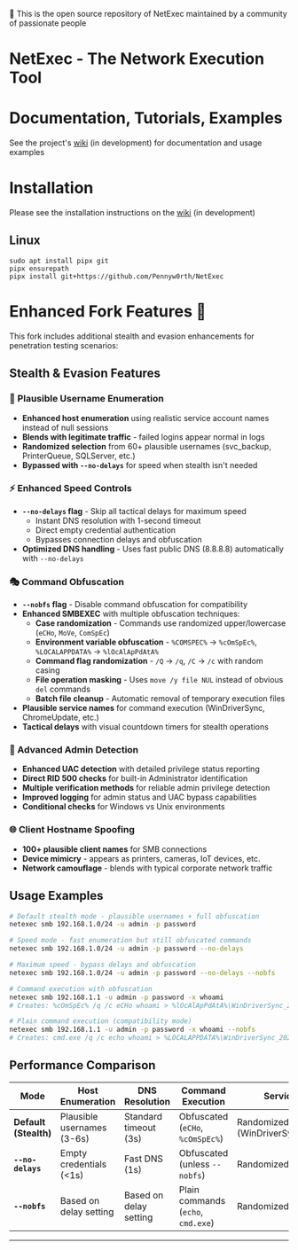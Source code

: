 🚩 This is the open source repository of NetExec maintained by a community of passionate people
# NetExec - The Network Execution Tool

# Documentation, Tutorials, Examples
See the project's [wiki](https://netexec.wiki/) (in development) for documentation and usage examples

# Installation
Please see the installation instructions on the [wiki](https://netexec.wiki/getting-started/installation) (in development)

## Linux
```
sudo apt install pipx git
pipx ensurepath
pipx install git+https://github.com/Pennyw0rth/NetExec
```

# Enhanced Fork Features 🚀

This fork includes additional stealth and evasion enhancements for penetration testing scenarios:

## Stealth & Evasion Features

### 🥷 Plausible Username Enumeration
- **Enhanced host enumeration** using realistic service account names instead of null sessions
- **Blends with legitimate traffic** - failed logins appear normal in logs
- **Randomized selection** from 60+ plausible usernames (svc_backup, PrinterQueue, SQLServer, etc.)
- **Bypassed with `--no-delays`** for speed when stealth isn't needed

### ⚡ Enhanced Speed Controls
- **`--no-delays` flag** - Skip all tactical delays for maximum speed
  - Instant DNS resolution with 1-second timeout
  - Direct empty credential authentication
  - Bypasses connection delays and obfuscation
- **Optimized DNS handling** - Uses fast public DNS (8.8.8.8) automatically with `--no-delays`

### 🎭 Command Obfuscation
- **`--nobfs` flag** - Disable command obfuscation for compatibility
- **Enhanced SMBEXEC** with multiple obfuscation techniques:
  - **Case randomization** - Commands use randomized upper/lowercase (`eCHo`, `MoVe`, `ComSpEc`)
  - **Environment variable obfuscation** - `%COMSPEC%` → `%cOmSpEc%`, `%LOCALAPPDATA%` → `%lOcAlApPdAtA%`
  - **Command flag randomization** - `/Q` → `/q`, `/C` → `/c` with random casing
  - **File operation masking** - Uses `move /y file NUL` instead of obvious `del` commands
  - **Batch file cleanup** - Automatic removal of temporary execution files
- **Plausible service names** for command execution (WinDriverSync, ChromeUpdate, etc.)
- **Tactical delays** with visual countdown timers for stealth operations

### 🔐 Advanced Admin Detection
- **Enhanced UAC detection** with detailed privilege status reporting
- **Direct RID 500 checks** for built-in Administrator identification
- **Multiple verification methods** for reliable admin privilege detection
- **Improved logging** for admin status and UAC bypass capabilities
- **Conditional checks** for Windows vs Unix environments

### 🌐 Client Hostname Spoofing
- **100+ plausible client names** for SMB connections
- **Device mimicry** - appears as printers, cameras, IoT devices, etc.
- **Network camouflage** - blends with typical corporate network traffic

## Usage Examples

```bash
# Default stealth mode - plausible usernames + full obfuscation
netexec smb 192.168.1.0/24 -u admin -p password

# Speed mode - fast enumeration but still obfuscated commands  
netexec smb 192.168.1.0/24 -u admin -p password --no-delays

# Maximum speed - bypass delays and obfuscation
netexec smb 192.168.1.0/24 -u admin -p password --no-delays --nobfs

# Command execution with obfuscation
netexec smb 192.168.1.1 -u admin -p password -x whoami
# Creates: %cOmSpEc% /q /c eCHo whoami > %lOcAlApPdAtA%\WinDriverSync_20250904.bat

# Plain command execution (compatibility mode)
netexec smb 192.168.1.1 -u admin -p password -x whoami --nobfs  
# Creates: cmd.exe /q /c echo whoami > %LOCALAPPDATA%\WinDriverSync_20250904.bat
```

## Performance Comparison

| Mode | Host Enumeration | DNS Resolution | Command Execution | Service Names |
|------|------------------|----------------|-------------------|---------------|
| **Default (Stealth)** | Plausible usernames (3-6s) | Standard timeout (3s) | Obfuscated (`eCHo`, `%cOmSpEc%`) | Randomized (WinDriverSync_20250904) |
| **`--no-delays`** | Empty credentials (<1s) | Fast DNS (1s) | Obfuscated (unless `--nobfs`) | Randomized |
| **`--nobfs`** | Based on delay setting | Based on delay setting | Plain commands (`echo`, `cmd.exe`) | Randomized |

---
